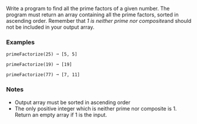 Write a program to find all the prime factors of a given number. The program must return an array containing all the prime factors, sorted in ascending order. Remember that *1 is neither prime nor composite*and should not be included in your output array.


### Examples ###
    primeFactorize(25) ➞ [5, 5]

    primeFactorize(19) ➞ [19]

    primeFactorize(77) ➞ [7, 11]


### Notes ###
*   Output array must be sorted in ascending order
*   The only positive integer which is neither prime nor composite is 1. Return an empty array if 1 is the input.